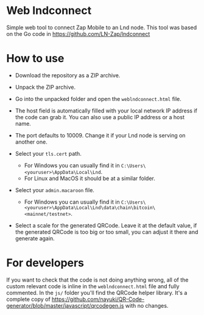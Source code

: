 # Web lndconnect
Simple web tool to connect Zap Mobile to an Lnd node.
This tool was based on the Go code in https://github.com/LN-Zap/lndconnect

# How to use

- Download the repository as a ZIP archive.
- Unpack the ZIP archive.
- Go into the unpacked folder and open the `weblndconnect.html` file.

- The host field is automatically filled with your local network IP address if the code can grab it. You can also use a public IP address or a host name.
- The port defaults to 10009. Change it if your Lnd node is serving on another one.
- Select your `tls.cert` path.
  - For Windows you can usually find it in `C:\Users\<youruser>\AppData\Local\Lnd`.
  - For Linux and MacOS it should be at a similar folder.
- Select your `admin.macaroon` file.
  - For Windows you can usually find it in `C:\Users\<youruser>\AppData\Local\Lnd\data\chain\bitcoin\<mainnet/testnet>`.
- Select a scale for the generated QRCode. Leave it at the default value, if the generated QRCode is too big or too small, you can adjust it there and generate again.

# For developers

If you want to check that the code is not doing anything wrong, all of the custom relevant code is inline in the `weblndconnect.html` file and fully commented.
In the `js/` folder you'll find the QRCode helper library. It's a complete copy of https://github.com/nayuki/QR-Code-generator/blob/master/javascript/qrcodegen.js with no changes.
